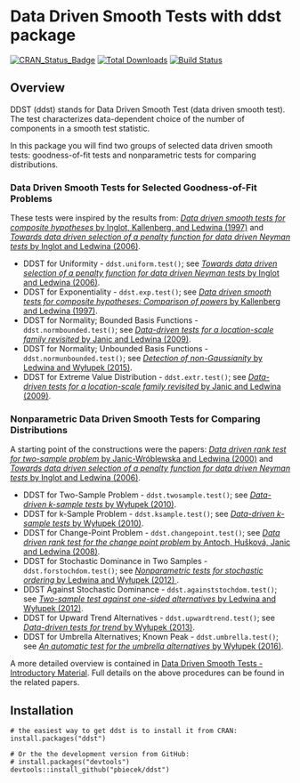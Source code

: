 # Data Driven Smooth Tests with ddst package

[![CRAN_Status_Badge](http://www.r-pkg.org/badges/version/ddst)](http://cran.r-project.org/web/packages/ddst)
[![Total Downloads](http://cranlogs.r-pkg.org/badges/grand-total/ddst?color=orange)](http://cranlogs.r-pkg.org/badges/grand-total/ddst)
[![Build Status](https://api.travis-ci.org/pbiecek/ddst.png)](https://travis-ci.org/pbiecek/ddst)

## Overview

DDST (ddst) stands for Data Driven Smooth Test (data driven smooth test). The test characterizes data-dependent choice of the number of components in a smooth test statistic.

In this package you will find two groups of selected data driven smooth tests: goodness-of-fit tests and nonparametric tests for comparing distributions.
    
### Data Driven Smooth Tests for Selected Goodness-of-Fit Problems

These tests were inspired by the results from: [*Data driven smooth tests for composite hypotheses* by Inglot, Kallenberg, and Ledwina (1997)](https://projecteuclid.org/euclid.aos/1069362746) and [*Towards data driven selection of a penalty function for data driven Neyman tests* by Inglot and Ledwina (2006)](https://www.sciencedirect.com/science/article/pii/S0024379505005082).


* DDST for Uniformity - `ddst.uniform.test()`; see [*Towards data driven selection of a penalty function for data driven Neyman tests* by Inglot and Ledwina (2006)](https://www.sciencedirect.com/science/article/pii/S0024379505005082).
* DDST for Exponentiality - `ddst.exp.test()`; see [*Data driven smooth tests for composite hypotheses: Comparison of powers* by Kallenberg and Ledwina (1997)](https://www.tandfonline.com/doi/abs/10.1080/00949659708811850).
* DDST for Normality; Bounded Basis Functions - `ddst.normbounded.test()`; see [*Data-driven tests for a location-scale family revisited* by Janic and Ledwina (2009)](https://link.springer.com/article/10.1080/15598608.2009.10411952).
* DDST for Normality; Unbounded Basis Functions - `ddst.normunbounded.test()`; see [*Detection of non-Gaussianity* by Ledwina and Wyłupek (2015)](https://www.tandfonline.com/doi/abs/10.1080/00949655.2014.983110?journalCode=gscs20).
* DDST for Extreme Value Distribution - `ddst.extr.test()`; see [*Data-driven tests for a location-scale family revisited* by Janic and Ledwina (2009)](https://link.springer.com/article/10.1080/15598608.2009.10411952).


### Nonparametric Data Driven Smooth Tests for Comparing Distributions

A starting point of the constructions were the papers: [*Data driven rank test for two-sample problem* by Janic-Wróblewska and Ledwina (2000)](https://www.jstor.org/stable/4616603?seq=1#page_scan_tab_contents) and [*Towards data driven selection of a penalty function for data driven Neyman tests* by Inglot and Ledwina (2006)](https://www.sciencedirect.com/science/article/pii/S0024379505005082).

* DDST for Two-Sample Problem - `ddst.twosample.test()`; see [*Data-driven k-sample tests* by Wyłupek (2010)](https://www.jstor.org/stable/40586684?seq=1).
* DDST for k-Sample Problem - `ddst.ksample.test()`; see [*Data-driven k-sample tests* by Wyłupek (2010)](https://www.jstor.org/stable/40586684?seq=1).
* DDST for Change-Point Problem - `ddst.changepoint.test()`; see [*Data driven rank test for the change point problem* by Antoch, Hušková, Janic and Ledwina (2008)](https://link.springer.com/article/10.1007/s00184-007-0139-2).
* DDST for Stochastic Dominance in Two Samples - `ddst.forstochdom.test()`; see [*Nonparametric tests for stochastic ordering* by Ledwina and Wyłupek (2012) ](https://link.springer.com/article/10.1007/s11749-011-0278-7).
* DDST Against Stochastic Dominance - `ddst.againststochdom.test()`; see [*Two-sample test against one-sided alternatives* by Ledwina and Wyłupek (2012)](https://onlinelibrary.wiley.com/doi/abs/10.1111/j.1467-9469.2011.00787.x).
* DDST for Upward Trend Alternatives - `ddst.upwardtrend.test()`; see [*Data-driven tests for trend* by Wyłupek (2013)](https://www.tandfonline.com/doi/abs/10.1080/03610926.2012.697967).
* DDST for Umbrella Alternatives; Known Peak - `ddst.umbrella.test()`; see [*An automatic test for the umbrella alternatives* by Wyłupek (2016)](https://onlinelibrary.wiley.com/doi/abs/10.1111/sjos.12231).

A more detailed overview is contained in [Data Driven Smooth Tests - Introductory Material](http://www.biecek.pl/R/ddst/description.pdf). Full details on the above procedures can be found in the related papers.

## Installation

```{r}
# the easiest way to get ddst is to install it from CRAN:
install.packages("ddst")

# Or the the development version from GitHub:
# install.packages("devtools")
devtools::install_github("pbiecek/ddst")
```
